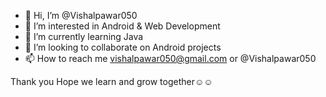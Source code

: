- 👋 Hi, I’m @Vishalpawar050
- 👀 I’m interested in Android & Web Development
- 🌱 I’m currently learning Java 
- 💞️ I’m looking to collaborate on Android projects
- 📫 How to reach me vishalpawar050@gmail.com or @Vishalpawar050

<!---
Vishalpawar050/Vishalpawar050 is a ✨ special ✨ repository because its `README.md` (this file) appears on your GitHub profile.
You can click the Preview link to take a look at your changes.
--->
Thank you Hope we learn and grow together☺☺
